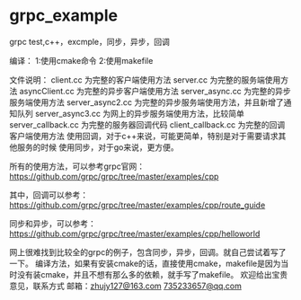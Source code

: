 # grpc_example
grpc test,c++，excmple，同步，异步，回调

编译：
    1:使用cmake命令
    2:使用makefile

文件说明：
    client.cc 为完整的客户端使用方法
    server.cc 为完整的服务端使用方法
    asyncClient.cc 为完整的异步客户端使用方法
    server_async.cc 为完整的异步服务端使用方法
    server_async2.cc 为完整的异步服务端使用方法，并且新增了通知队列
    server_async3.cc 为网上的异步服务端使用方法，比较简单
    server_callback.cc 为完整的服务器回调代码
    client_callback.cc 为完整的回调客户端使用方法
    使用回调，对于c++来说，可能更简单，特别是对于需要请求其他服务的时候
    使用同步，对于go来说，更方便。
    
所有的使用方法，可以参考grpc官网：https://github.com/grpc/grpc/tree/master/examples/cpp

其中，回调可以参考：https://github.com/grpc/grpc/tree/master/examples/cpp/route_guide

同步和异步，可以参考：https://github.com/grpc/grpc/tree/master/examples/cpp/helloworld

网上很难找到比较全的grpc的例子，包含同步，异步，回调。就自己尝试着写了一下。
编译方法，如果有安装cmake的话，直接使用cmake，makefile是因为当时没有装cmake，并且不想有那么多的依赖，就手写了makefile。
欢迎给出宝贵意见，联系方式 邮箱：zhujy127@163.com 735233657@qq.com
